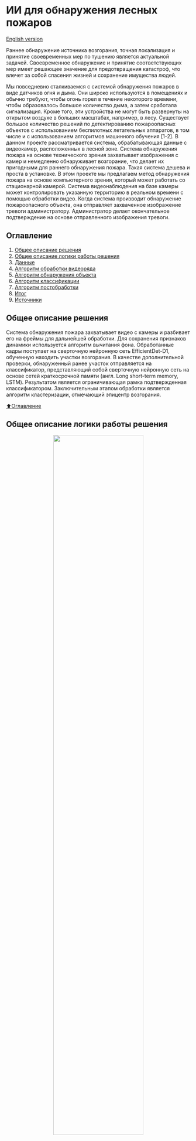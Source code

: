 # ИИ для обнаружения лесных пожаров

[English version](#ai-for-forest-fire-detection)

 <p> Раннее обнаружение источника возгорания, точная локализация и принятие своевременных мер по тушению является актуальной задачей. Своевременное обнаружение и принятие соответствующих мер имеет решающее значение для предотвращения катастроф, что влечет за собой спасения жизней и сохранение имущества людей. </>
 <p>Мы повседневно сталкиваемся с системой обнаружения пожаров в виде датчиков огня и дыма. Они широко используются в помещениях и обычно требуют, чтобы огонь горел в течение некоторого времени, чтобы образовалось большое количество дыма, а затем сработала сигнализация. Кроме того, эти устройства не могут быть развернуты на открытом воздухе в больших масштабах, например, в лесу.</>
Существует большое количество решений по детектированию пожароопасных объектов с использованием беспилотных летательных аппаратов, в том числе и с использованием алгоритмов машинного обучения [1-2]. В данном проекте рассматривается система, обрабатывающая данные с видеокамер, расположенных в лесной зоне. 
Система обнаружения пожара на основе технического зрения захватывает изображения с камер и немедленно обнаруживает возгорание, что делает их пригодными для раннего обнаружения пожара. Такая система дешева и проста в установке. В этом проекте мы предлагаем метод обнаружения пожара на основе компьютерного зрения, который может работать со стационарной камерой.
Система видеонаблюдения на базе камеры может контролировать указанную территорию в реальном времени с помощью обработки видео. Когда система производит обнаружение пожароопасного объекта, она отправляет захваченное изображение тревоги администратору. Администратор делает окончательное подтверждение на основе отправленного изображения тревоги.

## Оглавление
1. [Общее описание решения](#общее-описание-решения)
2. [Общее описание логики работы решения](#общее-описание-логики-работы-решения)
3. [Данные](#данные)
4. [Алгоритм обработки видеоряда](#алгоритм-обработки-видеоряда)
5. [Алгоритм обнаружения объекта](#алгоритм-обнаружения-объекта)
6. [Алгоритм классификации](#алгоритм-классификации)
7. [Алгоритм постобработки](#алгоритм-постобработки)
8. [Итог](#итог)
9. [Источники](#источники--references)

## Общее описание решения
Система обнаружения пожара захватывает видео с камеры и разбивает его на фреймы для дальнейшей обработки. Для сохранения признаков динамики используется алгоритм вычитания фона. Обработанные кадры поступает на сверточную нейронную сеть EfficientDet-D1, обученную находить участки возгорания. В качестве дополнительной проверки, обнаруженный ранее участок отправляется на классификатор, представляющий собой  сверточную нейронную сеть на основе сетей краткосрочной памяти (англ. Long short-term memory, LSTM). Результатом является ограничивающая рамка подтвержденная классификатором. Заключительным этапом обработки является алгоритм кластеризации, отмечающий эпицентр возгорания.

[:arrow_up:Оглавление](#оглавление)

## Общее описание логики работы решения
<p align="center">
  <img src="https://github.com/Vladislav26Laptev/Smoke_detection/blob/main/data/%D0%A1%D1%85%D0%B5%D0%BC%D0%B0.png" width="70%">
</>
 
[:arrow_up:Оглавление](#оглавление)
 
## Данные
Для обучения модели были собраны видеозаписи, на которых имеется возгорание. Доступ к записям и аннотациям к ним можно получить [по данной ссылке](https://yadi.sk/d/DACCsm_-FbeYmQ?w=1).
 В репозитории Dataset расположены скрипты
 ````
 create_dataset_od.py
 ````
 ````
 create_dataset_cl.py
 ````
для формирования датасета обучения сети object detection и классификатора соответственно.
Для обучения модели обнаружения объекта дополнительно необходимо запустить скрипт generate_tfrecord.py для генерации тренировочного и валидационного файла типа tfrecord. 
````
python generate_tfrecord.py --csv_input=Dataset/dataset_label_od.csv --output_path=train/train.tfrecord --image_dir=Dataset/images_od
````
 
[:arrow_up:Оглавление](#оглавление)
 
## Алгоритм обработки видеоряда 
Из-за динамического характера пожара, форма дыма и пламени неправильная и постоянно меняется. Поэтому при использовании дыма в качестве важного признака для обнаружения движения, обычными методами обнаружения являются: непрерывная смена кадров [3], вычитание фона [4] и моделирование смешанного фона по Гауссу [5]. Вычитание фона необходимо для правильной установки фона, потому что между днем и ночью большой промежуток. Смешанная гауссовская модель слишком сложна и требует установки исторического кадра, числа гауссовской смеси, частоты обновления фона и шума на этапе предварительной обработки, поэтому этот алгоритм не подходит для предварительной обработки, так как мы ориентируемся на съемку одного направления в течение 14 секунд. Преимущество метода разности кадров - простота реализации, низкая сложность программирования, нечувствительность к изменениям сцены, например, к освещению, и возможность адаптации к различным динамическим средам с хорошей стабильностью. Недостатком является невозможность извлечения всей площади объекта. Внутри объекта есть «пустая дыра», и можно выделить только границу. Поэтому в данной работе принят улучшенный метод разности кадров. Поскольку поток воздуха и свойства самого горения будут вызывать постоянное изменение пикселей пламени и дыма [6], пиксельные изображения без дыма могут быть удалены путем сравнения двух последовательных изображений. Мы используем улучшенный алгоритм разности кадров. Сначала видеопоток преобразуется в последовательность кадров. Далее, над кадрами с определенным интервалом выполняется преобразование из трех каналов RGB в один канал (переход в градации серого), что экономит время вычислений. На следующем шаге выполняется операция инициализации «усредненного кадра» (1). Для других изображений используется отличие кадра от «усредненного». Формула разности кадров приведена в (2). На выходе ожидается 4 обработанных кадра с номерами 1, 3, 5, 7 для более точного обнаружения. Результат обработки представлен ниже.
<p align="center">
  <img src="https://github.com/Vladislav26Laptev/Smoke_detection/blob/main/data/%D1%84%D0%BE%D1%80%D0%BC%D1%83%D0%BB%D1%8B_1.png"/>
</p>



где: 
- F_с (x,y) – «усредненный кадр»;
- N – общее число, обрабатываемых;
- кадров. F_i (x,y) – текущий кадр последовательности; 
- F_(d_i )(x,y) – разность текущего кадра последовательности и усредненного.

<p align="center">
  <img src="https://github.com/Vladislav26Laptev/Smoke_detection/blob/main/data/%D0%A0%D0%B5%D0%B7%D1%83%D0%BB%D1%8C%D1%82%D0%B0%D1%82%20%D0%BE%D0%B1%D1%80%D0%B0%D0%B1%D0%BE%D1%82%D0%BA%D0%B8.png"
       />
</p>
 
[:arrow_up:Оглавление](#оглавление)
 
## Алгоритм обнаружения объекта
После алгоритма предварительной обработки, каждый полученный кадр последовательно обрабатывается моделью распознавания объектов EfficientDet-D1. Общая архитектура EfficientDet [7] в значительной степени соответствует парадигме одноступенчатых (one-stage) детекторов. За основу взята модель EfficientNet, предварительно обученная на датасете ImageNet. Отличительной особенностью от одноступенчатых детекторов [8, 9, 10, 11], является дополнительный слой со взвешенной двунаправленной пирамидой признаков (BiFPN), за которым идёт классовая и блочная сеть для генерации предсказаний класса объекта и ограничивающего прямоугольника (бокс) соответственно. Бокс имеет четыре параметра, координаты (x,y) для верхнего левого угла и координаты для нижнего правого угла. Для обучения сети требуются кадры с нанесенной разметкой в виде боксов с указанием соответствующего класса.
Для обнаружения объекта используется технология Object Detection фреймворка TensorFlow [12]. Для корректной работы необходимо загрузить репозиторий [Tensorflow Object Detection](https://github.com/tensorflow/models/tree/master/research/object_detection) в папку с проектом и запустить обучение используя следующую команду:
````
python model_main_tf2.py --alsologtostderr --model_dir=model_od/efficientdet_d1_smoke --pipeline_config_path=model_od/efficientdet_d1/pipeline.config
````
 
[:arrow_up:Оглавление](#оглавление)
 
## Алгоритм классификации
Текст
 
[:arrow_up:Оглавление](#оглавление)
 
## Алгоритм постобработки
Текст
 
[:arrow_up:Оглавление](#оглавление)
 
## Итог
Текст
 
[:arrow_up:Оглавление](#оглавление)
 
____
# AI for forest fire detection
<p> Early detection of the source of the fire, accurate localization and taking timely measures to extinguish it is an urgent task. Timely detection and appropriate action is crucial to prevent disasters, which entails saving lives and preserving people's property. </>
<p>every day we encounter a fire detection system in the form of fire and smoke sensors. They are widely used indoors and usually require the fire to burn for some time to generate a large amount of smoke and then trigger an alarm. In addition, these devices cannot be deployed outdoors on a large scale, such as in a forest.</>
There are a large number of solutions for detecting fire-hazardous objects using unmanned aerial vehicles, including using machine learning algorithms [1-2]. This project considers a system that processes data from video cameras located in a forest area.
A vision-based fire detection system captures images from cameras and immediately detects a fire, making them suitable for early fire detection. This system is cheap and easy to install. In this project, we propose a fire detection method based on computer vision that can work with a stationary camera.
A camera-based video surveillance system can monitor the specified area in real time using video processing. When the system detects a fire hazard, it sends the captured alarm image to the administrator. The administrator makes a final confirmation based on the sent alarm image.

## Index
1. [General description of the solution](#general-description-of-the-solution)
2. [General description of the solution logic](#general-description-of-the-solution-logic)
3. [Dataset](#dataset)
4. [The processing algorithm](#the-processing-algorithm)
5. [Object detection algorithm](#object-detection-algorithm)
6. [Classification algorithm](#classification-algorithm)
7. [Post-processing algorithm](#post-processing-algorithm)
8. [Conclusion](#conclusion)
9. [References](#источники--references)

## General description of the solution
The fire detection system captures video from the camera and breaks it into frames for further processing. The background subtraction algorithm is used to preserve the dynamic features. The processed frames are sent to the EfficientDet-D1 convolutional neural network, which is trained to find fire sites. As an additional check, the previously detected section is sent to the classifier, which is a convolutional neural network based on short-term memory networks (long short-term memory, LSTM). The result is a bounding box confirmed by the classifier. The final stage of processing is the clustering algorithm that marks the epicenter of the fire.

[:arrow_up:Index](#index)

## General description of the solution logic
<p align="center">
  <img src="https://github.com/Vladislav26Laptev/Smoke_detection/blob/main/data/Scheme-eng.png" width="70%">
</>

[:arrow_up:Index](#index)

## Dataset
To train the model, video recordings were collected that show a fire. You can access the entries and their annotations by [following the link](https://yadi.sk/d/DACCsm_-FbeYmQ?w=1).
 The Dataset repository contains scripts
 ````
 create_dataset_od.py
 ````
 ````
 create_dataset_cl.py
 ````
to generate the object detection network training dataset and classifier, respectively.
To train the object detection model, you also need to run the script generate_tfrecord.py to generate a training and validation file of the tfrecord type.
````
python generate_tfrecord.py --csv_input=Dataset/dataset_label_od.csv --output_path=train/train.tfrecord --image_dir=Dataset/images_od
````

[:arrow_up:Index](#index)

## The processing algorithm
Due to the dynamic nature of the fire, the shape of the smoke and flame is incorrect and constantly changing. Therefore, when using smoke as an important feature for motion detection, the usual detection methods are: continuous frame change [3], background subtraction [4], and Gaussian mixed background modeling [5]. Background subtraction is necessary to set the background correctly, because there is a large gap between day and night. The mixed Gaussian model is too complex and requires setting the historical frame, Gaussian mixture number, background refresh rate, and noise at the preprocessing stage, so this algorithm is not suitable for preprocessing, since we focus on shooting one direction for 14 seconds. The advantage of the frame difference method is its ease of implementation, low programming complexity, insensitivity to changes in the scene, such as lighting, and the ability to adapt to various dynamic environments with good stability. The disadvantage is that it is not possible to extract the entire area of the object. There is an "empty hole" inside the object, and only the border can be selected. Therefore, in this paper, an improved method of frame difference is adopted. Since the air flow and the properties of the combustion itself will cause the pixels of the flame and smoke to constantly change [6], pixel images without smoke can be removed by comparing two consecutive images.Gorenje We use an improved frame difference algorithm. First, the video stream is converted to a sequence of frames. Next, frames with a certain interval are converted from three RGB channels to one channel (grayscale transition), which saves time for calculations. In the next step, the "average frame" initialization operation is performed (1). for other images, the difference between the frame and the "average"one is used. The frame difference formula is given in (2). The output is expected to be 4 processed frames with numbers 1, 3, 5, 7 for more accurate detection. The processing result is shown below.
<p align="center">
  <img src="https://github.com/Vladislav26Laptev/Smoke_detection/blob/main/data/%D1%84%D0%BE%D1%80%D0%BC%D1%83%D0%BB%D1%8B_1.png"/>
</p>



where: 
- F_с (x,y) is the "average frame"; 
- N is the total number of frames processed;
- F_i (x,y) is the current frame of the sequence;
- F_(d_i) (x,y) is the difference between the current frame of the sequence and the average one.

<p align="center">
  <img src="https://github.com/Vladislav26Laptev/Smoke_detection/blob/main/data/%D0%A0%D0%B5%D0%B7%D1%83%D0%BB%D1%8C%D1%82%D0%B0%D1%82%20%D0%BE%D0%B1%D1%80%D0%B0%D0%B1%D0%BE%D1%82%D0%BA%D0%B8.png"
       />
</p>

[:arrow_up:Index](#index)

## Object detection algorithm
After the preprocessing algorithm, each received frame is sequentially processed by the EfficientDet-D1 object recognition model. The overall architecture of EfficientDet [7] largely corresponds to the paradigm of single-stage detectors. It is based on the EfficientNet model, previously trained on the ImageNet dataset. A distinctive feature from single-stage detectors [8, 9, 10, 11], this is an additional layer with a weighted bidirectional feature pyramid (BiFPN), followed by a class and block network for generating predictions of the object class and bounding box, respectively. The box has four parameters,coordinates (x, y) for the upper-left corner and coordinates for the lower-right corner. For training the network requires personnel with printed markings in the form of boxes with indication of the corresponding class.
The object Detection technology of the TensorFlow framework is used for object detection [12]. To work correctly, you need to download the [repository](https://github.com/tensorflow/models/tree/master/research/object_detection), go to the project folder and start training using the following command:
````
python model_main_tf2.py --alsologtostderr --model_dir=model_od/efficientdet_d1_smoke --pipeline_config_path=model_od/efficientdet_d1/pipeline.config
````

[:arrow_up:Index](#index)

## Classification algorithm
Dummy

[:arrow_up:Index](#index)

## Post-processing algorithm
Dummy

[:arrow_up:Index](#index)

## Conclusion
Dummy

[:arrow_up:Index](#index)

____
# Источники / References
1. C. Yuan, Z. Liu and Y. Zhang,” UAV-based forest fire detection and tracking using image processing tech-niques”, Proceedings of 2015 International Conference on Unmanned Aircraft Systems (ICUAS), 2015, pp. 639–643.
2. G. N. Rao, P. J. Rao and R. Duvvuru,” A drone re-mote sensing for virtual reality simulation system for forest fires: semantic neural network approach”, Proceedings of IOP Conference Series: Materials Science and Engineering, vol. 149, no. 1, 2016, p. 12011.
3. T. Song and L. Pan, “Spiking neural P systems with learning functions,” IEEE Trans Nanobioscience, vol. 18, no. 2, pp. 176–190, 2019. 
4. A. Aggarwal, S. Biswas, S. Singh, S. Sural, and A. K. Majumdar, “Object tracking using background subtrac-tion and motion estimation in MPEG videos,” in Proceed-ings of the Asian Conference on Computer Vision, Springer, Berlin, Germany, January 2006. 
5. T. Song, X. Zeng, P. Zheng, M. Jiang, and A. Rodr´Iguezpaton, “A parallel workflow pattern modelling using spiking neural P systems with colored spikes,” IEEE Transactions on Nanobioscience, vol. 17, no. 4, pp. 474–484.
6. W. Yang, M. Mortberg, and W. Blasiak, “Influences of flame configurations on flame properties and no emis-sions in combustion with high-temperature air,” Scandinavi-an Journal of Metallurgy, vol. 34, no. 1, pp. 7–15, 2005.
7. Mingxing Tan, Ruoming Pang, Quoc V. Le, “Effi-cientDet: Scalable and Efficient Object Detection”, https://arxiv.org/abs/1911.09070
8. Shu Liu, Lu Qi, Haifang Qin, Jianping Shi, and Jiaya Jia. Path aggregation network for instance segmenta-tion. CVPR, 2018.
9. Joseph Redmon and Ali Farhadi. Yolo9000: better, faster, stronger. CVPR, 2017.
10. Tsung-Yi Lin, Piotr Dollar, Ross Girshick, Kaiming He, ´ Bharath Hariharan, and Serge Belongie. Feature pyra-mid networks for object detection. CVPR, 2017.
11. Tsung-Yi Lin, Piotr Dollar, Ross Girshick, Kaiming He, ´ Bharath Hariharan, and Serge Belongie. Focal loss for dense object detection. ICCV, 2017.
12. Object Detection | TensorFlow Hub, https://www.tensorflow.org/hub/tutorials/object_detection
